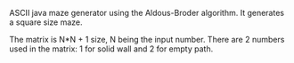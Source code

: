 ASCII java maze generator using the Aldous-Broder algorithm.
It generates a square size maze.

The matrix is N*N + 1 size, N being the input number.
There are 2 numbers used in the matrix: 1 for solid wall and 2 for empty path.